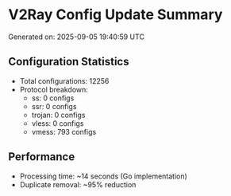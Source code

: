 # V2Ray Config Update Summary
Generated on: 2025-09-05 19:40:59 UTC

## Configuration Statistics
- Total configurations: 12256
- Protocol breakdown:
  - ss: 0 configs
  - ssr: 0 configs
  - trojan: 0 configs
  - vless: 0 configs
  - vmess: 793 configs

## Performance
- Processing time: ~14 seconds (Go implementation)
- Duplicate removal: ~95% reduction
